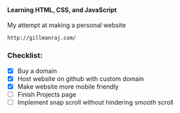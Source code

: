 #### Learning HTML, CSS, and JavaScript
My attempt at making a personal website

```http://gillmanraj.com/```

### Checklist:

- [x] Buy a domain
- [x] Host website on github with custom domain
- [x] Make website more mobile friendly
- [ ] Finish Projects page
- [ ] Implement snap scroll without hindering smooth scroll
